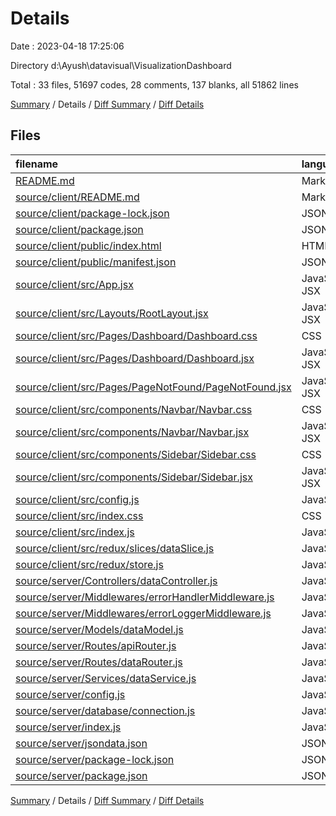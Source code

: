 # Details

Date : 2023-04-18 17:25:06

Directory d:\\Ayush\\datavisual\\VisualizationDashboard

Total : 33 files,  51697 codes, 28 comments, 137 blanks, all 51862 lines

[Summary](results.md) / Details / [Diff Summary](diff.md) / [Diff Details](diff-details.md)

## Files
| filename | language | code | comment | blank | total |
| :--- | :--- | ---: | ---: | ---: | ---: |
| [README.md](/README.md) | Markdown | 1 | 0 | 0 | 1 |
| [source/client/README.md](/source/client/README.md) | Markdown | 38 | 0 | 33 | 71 |
| [source/client/package-lock.json](/source/client/package-lock.json) | JSON | 29,865 | 0 | 1 | 29,866 |
| [source/client/package.json](/source/client/package.json) | JSON | 43 | 0 | 1 | 44 |
| [source/client/public/index.html](/source/client/public/index.html) | HTML | 19 | 23 | 1 | 43 |
| [source/client/public/manifest.json](/source/client/public/manifest.json) | JSON | 25 | 0 | 1 | 26 |
| [source/client/src/App.jsx](/source/client/src/App.jsx) | JavaScript JSX | 26 | 0 | 4 | 30 |
| [source/client/src/Layouts/RootLayout.jsx](/source/client/src/Layouts/RootLayout.jsx) | JavaScript JSX | 19 | 0 | 4 | 23 |
| [source/client/src/Pages/Dashboard/Dashboard.css](/source/client/src/Pages/Dashboard/Dashboard.css) | CSS | 3 | 0 | 1 | 4 |
| [source/client/src/Pages/Dashboard/Dashboard.jsx](/source/client/src/Pages/Dashboard/Dashboard.jsx) | JavaScript JSX | 33 | 0 | 7 | 40 |
| [source/client/src/Pages/PageNotFound/PageNotFound.jsx](/source/client/src/Pages/PageNotFound/PageNotFound.jsx) | JavaScript JSX | 11 | 0 | 3 | 14 |
| [source/client/src/components/Navbar/Navbar.css](/source/client/src/components/Navbar/Navbar.css) | CSS | 9 | 0 | 1 | 10 |
| [source/client/src/components/Navbar/Navbar.jsx](/source/client/src/components/Navbar/Navbar.jsx) | JavaScript JSX | 6 | 0 | 4 | 10 |
| [source/client/src/components/Sidebar/Sidebar.css](/source/client/src/components/Sidebar/Sidebar.css) | CSS | 13 | 0 | 2 | 15 |
| [source/client/src/components/Sidebar/Sidebar.jsx](/source/client/src/components/Sidebar/Sidebar.jsx) | JavaScript JSX | 17 | 0 | 4 | 21 |
| [source/client/src/config.js](/source/client/src/config.js) | JavaScript | 25 | 0 | 5 | 30 |
| [source/client/src/index.css](/source/client/src/index.css) | CSS | 16 | 0 | 4 | 20 |
| [source/client/src/index.js](/source/client/src/index.js) | JavaScript | 14 | 0 | 3 | 17 |
| [source/client/src/redux/slices/dataSlice.js](/source/client/src/redux/slices/dataSlice.js) | JavaScript | 97 | 0 | 7 | 104 |
| [source/client/src/redux/store.js](/source/client/src/redux/store.js) | JavaScript | 10 | 1 | 4 | 15 |
| [source/server/Controllers/dataController.js](/source/server/Controllers/dataController.js) | JavaScript | 73 | 0 | 6 | 79 |
| [source/server/Middlewares/errorHandlerMiddleware.js](/source/server/Middlewares/errorHandlerMiddleware.js) | JavaScript | 12 | 0 | 3 | 15 |
| [source/server/Middlewares/errorLoggerMiddleware.js](/source/server/Middlewares/errorLoggerMiddleware.js) | JavaScript | 43 | 0 | 11 | 54 |
| [source/server/Models/dataModel.js](/source/server/Models/dataModel.js) | JavaScript | 56 | 0 | 4 | 60 |
| [source/server/Routes/apiRouter.js](/source/server/Routes/apiRouter.js) | JavaScript | 5 | 0 | 3 | 8 |
| [source/server/Routes/dataRouter.js](/source/server/Routes/dataRouter.js) | JavaScript | 9 | 0 | 4 | 13 |
| [source/server/Services/dataService.js](/source/server/Services/dataService.js) | JavaScript | 21 | 1 | 5 | 27 |
| [source/server/config.js](/source/server/config.js) | JavaScript | 4 | 0 | 1 | 5 |
| [source/server/database/connection.js](/source/server/database/connection.js) | JavaScript | 14 | 0 | 3 | 17 |
| [source/server/index.js](/source/server/index.js) | JavaScript | 25 | 3 | 5 | 33 |
| [source/server/jsondata.json](/source/server/jsondata.json) | JSON | 19,002 | 0 | 0 | 19,002 |
| [source/server/package-lock.json](/source/server/package-lock.json) | JSON | 2,121 | 0 | 1 | 2,122 |
| [source/server/package.json](/source/server/package.json) | JSON | 22 | 0 | 1 | 23 |

[Summary](results.md) / Details / [Diff Summary](diff.md) / [Diff Details](diff-details.md)